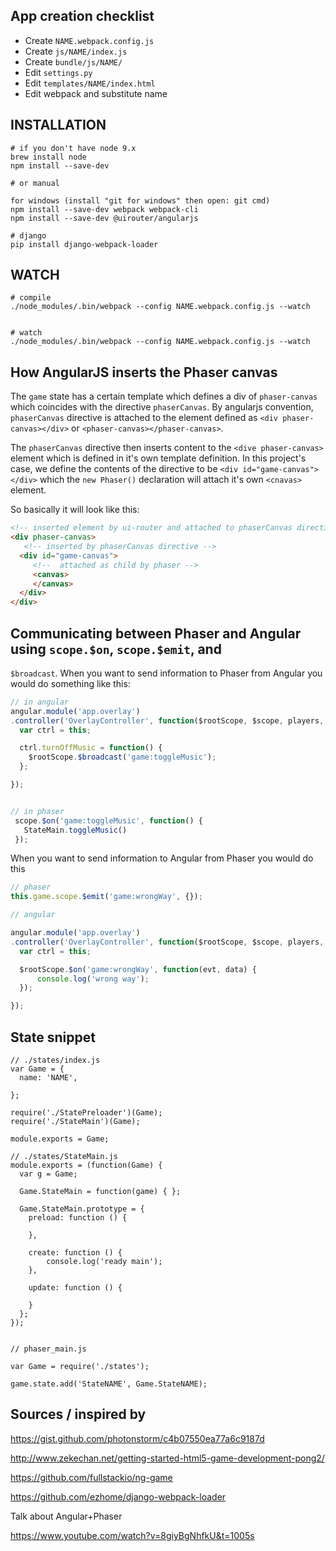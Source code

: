 
## App creation checklist

* Create `NAME.webpack.config.js`
* Create `js/NAME/index.js`
* Create `bundle/js/NAME/`
* Edit `settings.py`
* Edit `templates/NAME/index.html`
* Edit webpack and substitute name

## INSTALLATION
```
# if you don't have node 9.x
brew install node
npm install --save-dev

# or manual

for windows (install "git for windows" then open: git cmd)
npm install --save-dev webpack webpack-cli 
npm install --save-dev @uirouter/angularjs 

# django
pip install django-webpack-loader

```

## WATCH
```
# compile
./node_modules/.bin/webpack --config NAME.webpack.config.js --watch


# watch
./node_modules/.bin/webpack --config NAME.webpack.config.js --watch
```

## How AngularJS inserts the Phaser canvas

The `game` state has a certain template which defines a
div of `phaser-canvas` which coincides with the directive `phaserCanvas`. 
By angularjs convention, `phaserCanvas` directive is attached to the
element defined as `<div phaser-canvas></div>`  or `<phaser-canvas></phaser-canvas>`.

The `phaserCanvas` directive then inserts content to the `<dive phaser-canvas>`
element which is defined in it's own template definition. In this project's
case, we define the contents of the directive to be `<div id="game-canvas"></div>`
which the `new Phaser()` declaration will attach it's own `<cnavas>` element.

So basically it will look like this:
```html
<!-- inserted element by ui-router and attached to phaserCanvas directive -->
<div phaser-canvas>   
   <!-- inserted by phaserCanvas directive -->
  <div id="game-canvas">
     <!--  attached as child by phaser -->
     <canvas>
     </canvas>
  </div>
</div>
```

## Communicating between Phaser and Angular using `scope.$on`, `scope.$emit`, and
`$broadcast`.
When you want to send information to Phaser from Angular you would do something like this:
```javascript
// in angular
angular.module('app.overlay')
.controller('OverlayController', function($rootScope, $scope, players, feed) {
  var ctrl = this;

  ctrl.turnOffMusic = function() {
    $rootScope.$broadcast('game:toggleMusic');
  };

});


// in phaser
 scope.$on('game:toggleMusic', function() {
   StateMain.toggleMusic()
 });
```

When you want to send information to Angular from Phaser you would do this
```javascript
// phaser
this.game.scope.$emit('game:wrongWay', {});

// angular

angular.module('app.overlay')
.controller('OverlayController', function($rootScope, $scope, players, feed) {
  var ctrl = this;

  $rootScope.$on('game:wrongWay', function(evt, data) {
      console.log('wrong way');
  });

});

```


## State snippet
```
// ./states/index.js
var Game = {
  name: 'NAME',

};

require('./StatePreloader')(Game);
require('./StateMain')(Game);

module.exports = Game;

// ./states/StateMain.js
module.exports = (function(Game) {
  var g = Game;

  Game.StateMain = function(game) { };

  Game.StateMain.prototype = {
    preload: function () {
            
    },

    create: function () {
        console.log('ready main');
    },

    update: function () {

    }
  };
});


// phaser_main.js

var Game = require('./states');

game.state.add('StateNAME', Game.StateNAME);
```

## Sources / inspired by

https://gist.github.com/photonstorm/c4b07550ea77a6c9187d

http://www.zekechan.net/getting-started-html5-game-development-pong2/

https://github.com/fullstackio/ng-game

https://github.com/ezhome/django-webpack-loader

Talk about Angular+Phaser

https://www.youtube.com/watch?v=8giyBgNhfkU&t=1005s